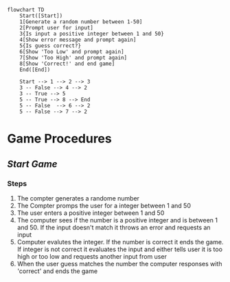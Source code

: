 ```mermaid
flowchart TD
    Start([Start])
    1[Generate a random number between 1-50] 
    2[Prompt user for input]
    3{Is input a positive integer between 1 and 50}
    4[Show error message and prompt again]
    5{Is guess correct?}
    6[Show 'Too Low' and prompt again]
    7[Show 'Too High' and prompt again]
    8[Show 'Correct!' and end game]
    End([End])

    Start --> 1 --> 2 --> 3
    3 -- False --> 4 --> 2
    3 -- True --> 5
    5 -- True --> 8 --> End
    5 -- False  --> 6 --> 2
    5 -- False --> 7 --> 2
```
# **Game Procedures**
## *Start Game*
### Steps
1. The compter generates a randome number
2. The Compter promps the user for a integer between 1 and 50
3. The user enters a positive integer between 1 and 50
4. The computer sees if the number is a positive integer and is between 1 and 50. If the input doesn't match it throws an error and requests an input
5. Computer evalutes the integer. If the number is correct it ends the game. If integer is not correct it evaluates the input and either tells user it is too high or too low and requests another input from user
6. When the user guess matches the number the computer responses with 'correct' and ends the game
